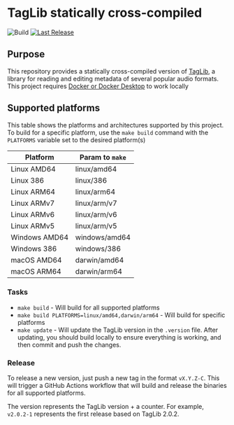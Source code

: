 # TagLib statically cross-compiled

![Build](https://img.shields.io/github/actions/workflow/status/navidrome/cross-taglib/ci.yml?branch=main&logo=github&style=flat-square)
[![Last Release](https://img.shields.io/github/v/release/navidrome/cross-taglib?logo=github&label=latest&style=flat-square)](https://github.com/navidrome/cross-taglib/releases)

## Purpose

This repository provides a statically cross-compiled version of [TagLib](https://taglib.org), a library for reading and 
editing metadata of several popular audio formats. This project requires [Docker or Docker Desktop](https://docker.com) 
to work locally

## Supported platforms
This table shows the platforms and architectures supported by this project. To build for a specific platform, use 
the `make build` command with the `PLATFORMS` variable set to the desired platform(s)

| Platform      | Param to `make` |
|---------------|-----------------|
| Linux AMD64   | linux/amd64     |
| Linux 386     | linux/386       |
| Linux ARM64   | linux/arm64     |
| Linux ARMv7   | linux/arm/v7    |
| Linux ARMv6   | linux/arm/v6    |
| Linux ARMv5   | linux/arm/v5    |
| Windows AMD64 | windows/amd64   |
| Windows 386   | windows/386     |
| macOS AMD64   | darwin/amd64    |
| macOS ARM64   | darwin/arm64    |


### Tasks

- `make build` - Will build for all supported platforms
- `make build PLATFORMS=linux/amd64,darwin/arm64` - Will build for specific platforms
- `make update` - Will update the TagLib version in the `.version` file. After updating, you should build locally to 
   ensure everything is working, and then commit and push the changes.

### Release

To release a new version, just push a new tag in the format `vX.Y.Z-C`.  This will trigger a GitHub Actions workflow that 
will build and release the binaries for all supported platforms.

The version represents the TagLib version + a counter. For example, `v2.0.2-1` represents the first release based on 
TagLib 2.0.2.